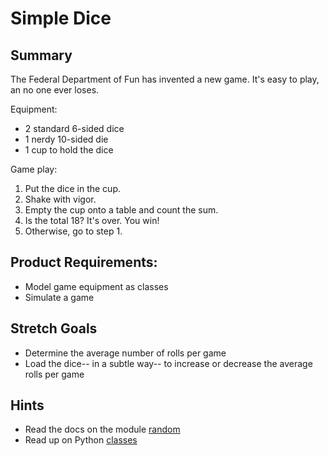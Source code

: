 # Simple Dice

## Summary

The Federal Department of Fun has invented a new game. It's 
easy to play, an no one ever loses. 

Equipment:
  * 2 standard 6-sided dice
  * 1 nerdy 10-sided die
  * 1 cup to hold the dice

Game play:
  1. Put the dice in the cup.
  2. Shake with vigor.
  3. Empty the cup onto a table and count the sum.
  4. Is the total 18? It's over. You win!
  5. Otherwise, go to step 1.


## Product Requirements: 
* Model game equipment as classes
* Simulate a game



## Stretch Goals
* Determine the average number of rolls per game
* Load the dice-- in a subtle way-- to increase or decrease the 
  average rolls per game












## Hints
* Read the docs on the module [random](https://docs.python.org/3/library/random.html)
* Read up on Python [classes](https://docs.python.org/3/tutorial/classes.html)

